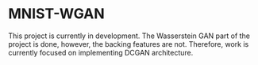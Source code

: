 # MNIST-WGAN
This project is currently in development. The Wasserstein GAN part of the project is done, however, the backing features are not. Therefore, work is currently focused on implementing DCGAN architecture.
